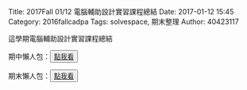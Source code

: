 Title: 2017Fall 01/12 電腦輔助設計實習課程總結
Date: 2017-01-12 15:45
Category: 2016fallcadpa
Tags: solvespace, 期末整理
Author: 40423117

這學期電腦輔助設計實習課程總結

<!-- PELICAN_END_SUMMARY -->


期中懶人包：<button type="button" class="btn btn-primary btn-xs">[點我看](https://40423117.github.io/2016fallcadp_hw/blog/LazyPackage2016.html) </button>

期末懶人包：<button type="button" class="btn btn-primary btn-xs">[點我看](https://40423117.github.io/2016fallcadp_hw/blog/lan-ren-bao-qi-zhong-hou-dao-qi-mo-qian-yao-zuo-de-shi.html) </button>

